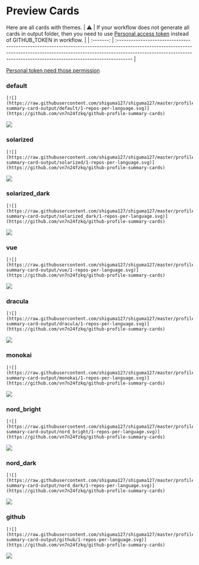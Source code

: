 
# Preview Cards

Here are all cards with themes.
| :warning: | If your workflow does not generate all cards in output folder, then you need to use [Personal access token](https://docs.github.com/en/actions/configuring-and-managing-workflows/creating-and-storing-encrypted-secrets) instead of GITHUB_TOKEN in workflow. |
| :-------: | :------------------------------------------------------------------------------------------------------------------------------------------------------------------------------------------------------------------------------------------------ |

[Personal token need those permission](https://github.com/vn7n24fzkq/github-profile-summary-cards/wiki/Personal-access-token-permissions)


### default


```
[![](https://raw.githubusercontent.com/shiguma127/shiguma127/master/profile-summary-card-output/default/1-repos-per-language.svg)](https://github.com/vn7n24fzkq/github-profile-summary-cards)
```
![](https://raw.githubusercontent.com/shiguma127/shiguma127/master/profile-summary-card-output/default/1-repos-per-language.svg)


### solarized


```
[![](https://raw.githubusercontent.com/shiguma127/shiguma127/master/profile-summary-card-output/solarized/1-repos-per-language.svg)](https://github.com/vn7n24fzkq/github-profile-summary-cards)
```
![](https://raw.githubusercontent.com/shiguma127/shiguma127/master/profile-summary-card-output/solarized/1-repos-per-language.svg)


### solarized_dark


```
[![](https://raw.githubusercontent.com/shiguma127/shiguma127/master/profile-summary-card-output/solarized_dark/1-repos-per-language.svg)](https://github.com/vn7n24fzkq/github-profile-summary-cards)
```
![](https://raw.githubusercontent.com/shiguma127/shiguma127/master/profile-summary-card-output/solarized_dark/1-repos-per-language.svg)


### vue


```
[![](https://raw.githubusercontent.com/shiguma127/shiguma127/master/profile-summary-card-output/vue/1-repos-per-language.svg)](https://github.com/vn7n24fzkq/github-profile-summary-cards)
```
![](https://raw.githubusercontent.com/shiguma127/shiguma127/master/profile-summary-card-output/vue/1-repos-per-language.svg)


### dracula


```
[![](https://raw.githubusercontent.com/shiguma127/shiguma127/master/profile-summary-card-output/dracula/1-repos-per-language.svg)](https://github.com/vn7n24fzkq/github-profile-summary-cards)
```
![](https://raw.githubusercontent.com/shiguma127/shiguma127/master/profile-summary-card-output/dracula/1-repos-per-language.svg)


### monokai


```
[![](https://raw.githubusercontent.com/shiguma127/shiguma127/master/profile-summary-card-output/monokai/1-repos-per-language.svg)](https://github.com/vn7n24fzkq/github-profile-summary-cards)
```
![](https://raw.githubusercontent.com/shiguma127/shiguma127/master/profile-summary-card-output/monokai/1-repos-per-language.svg)


### nord_bright


```
[![](https://raw.githubusercontent.com/shiguma127/shiguma127/master/profile-summary-card-output/nord_bright/1-repos-per-language.svg)](https://github.com/vn7n24fzkq/github-profile-summary-cards)
```
![](https://raw.githubusercontent.com/shiguma127/shiguma127/master/profile-summary-card-output/nord_bright/1-repos-per-language.svg)


### nord_dark


```
[![](https://raw.githubusercontent.com/shiguma127/shiguma127/master/profile-summary-card-output/nord_dark/1-repos-per-language.svg)](https://github.com/vn7n24fzkq/github-profile-summary-cards)
```
![](https://raw.githubusercontent.com/shiguma127/shiguma127/master/profile-summary-card-output/nord_dark/1-repos-per-language.svg)


### github


```
[![](https://raw.githubusercontent.com/shiguma127/shiguma127/master/profile-summary-card-output/github/1-repos-per-language.svg)](https://github.com/vn7n24fzkq/github-profile-summary-cards)
```
![](https://raw.githubusercontent.com/shiguma127/shiguma127/master/profile-summary-card-output/github/1-repos-per-language.svg)

